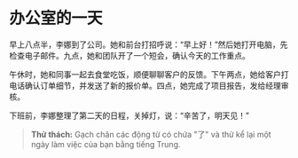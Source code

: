 # 办公室的一天

早上八点半，李娜到了公司。她和前台打招呼说：“早上好！”然后她打开电脑，先检查电子邮件。九点，她和团队开了一个短会，确认今天的工作重点。

午休时，她和同事一起去食堂吃饭，顺便聊聊客户的反馈。下午两点，她给客户打电话确认订单细节，并发送了新的报价单。四点，她完成了项目报告，发给经理审核。

下班前，李娜整理了第二天的日程，关掉灯，说：“辛苦了，明天见！”

> **Thử thách:** Gạch chân các động từ có chứa "了" và thử kể lại một ngày làm việc của bạn bằng tiếng Trung.
